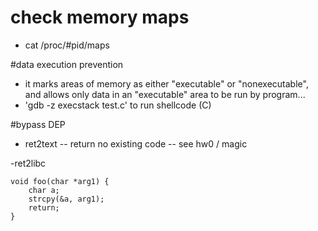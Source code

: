# check memory maps
- cat /proc/#pid/maps

#data execution prevention
- it marks areas of memory as either "executable" or "nonexecutable", and allows only data in an "executable" area to be run by program...
- 'gdb -z execstack test.c' to run shellcode (C)

#bypass DEP
- ret2text
-- return no existing code
-- see hw0 / magic

-ret2libc
```
void foo(char *arg1) {
    char a;
    strcpy(&a, arg1);
    return;
}
